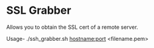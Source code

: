 # SSL Grabber

Allows you to obtain the SSL cert of a remote server. 

Usage-
./ssh_grabber.sh <serverIP or hostname> <hostname:port> <filename.pem>


